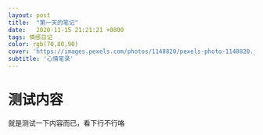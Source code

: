 ```yaml
---
layout: post
title:  "第一天的笔记"
date:   2020-11-15 21:21:21 +0800
tags: 情感日记
color: rgb(70,80,90)
cover: 'https://images.pexels.com/photos/1148820/pexels-photo-1148820.jpeg?auto=compress&cs=tinysrgb&dpr=3&h=750&w=1260'
subtitle: '心情笔录'
---
```

# 测试内容

就是测试一下内容而已，看下行不行咯